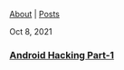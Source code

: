 <a href="https://github.com/vinagrsec">About</a> | <a href="https://vinagrsec.github.io">Posts</a>
<br>
<p class="post-meta">Oct 8, 2021</p>
<a href="https://vinagrsec.github.io/android-hacking-part-1"><h3>Android Hacking Part-1</h3></a>
